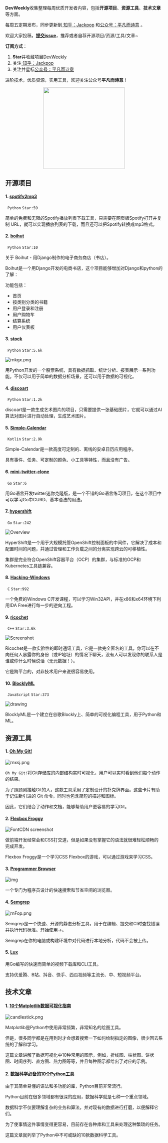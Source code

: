 **DevWeekly**收集整理每周优质开发者内容，包括**开源项目**、**资源工具**、**技术文章**等方面。

每周五定期发布，同步更新到<a href="https://www.zhihu.com/people/sharetechlee/activities">
知乎：Jackpop</a> 和<a href="https://mp.weixin.qq.com/s/hTZAGgkiMS0XPZ9OHQxFJg" rel="nofollow">公众号：平凡而诗意</a> 。

欢迎大家投稿，**[提交issue](https://github.com/Jackpopc/DevWeekly/issues)**，推荐或者自荐开源项目/资源/工具/文章~

**订阅方式**：

1. **Star**并收藏项目[DevWeekly](https://github.com/Jackpopc/DevWeekly)
2. 关注<a href="https://www.zhihu.com/people/sharetechlee/activities">
   知乎：Jackpop</a>
3. 关注并星标<a href="https://mp.weixin.qq.com/s/hTZAGgkiMS0XPZ9OHQxFJg" rel="nofollow">公众号：平凡而诗意</a>  

进阶技术，优质资源，实用工具，欢迎关注公众号**平凡而诗意**！

<p align="center">
    <img src="https://s1.ax1x.com/2022/07/10/jsCAdH.jpg" width="260" height="260"></img>
</p>

## 开源项目

#### 1. [spotify2mp3](https://github.com/couldbejake/spotify2mp3)

` Python` `Star:59`

简单的免费和无限的Spotify播放列表下载工具，只需要在网页版Spotify打开并复制 URL，就可以实现播放列表的下载，而且还可以把Spotify转换成mp3格式。

#### 2. [boihut](https://github.com/shaongitt/boihut)

` Python` `Star:10`

关于
Boihut - 用Django制作的电子商务商店（书店）。

Boihut是一个用Django开发的电商书店，这个项目能够增加对Django和python的了解：

功能包括：

- 首页
- 按类别分类的书籍
- 用户登录和注册
- 用户购物车
- 结算系统
- 用户仪表板

#### 3. [stock](https://github.com/pythonstock/stock)

` Python` `Star:5.6k`

![rnkgx.png](https://pica.zhimg.com/80/v2-709a1fe4173ce94a9d89a1e3fce2321a_720w.png?source=d16d100b)

用Python开发的一个股票系统，具有数据抓取、统计分析、报表展示一系列功能。不仅可以用于简单的数据分析场景，还可以用于数据的可视化。

#### 4. [discoart](https://github.com/jina-ai/discoart)

` Python` `Star:1.2k`

discoart是一款生成艺术图片的项目，只需要提供一张基础图片，它就可以通过AI算法对图片进行自动处理，生成艺术图片。

#### 5. [Simple-Calendar](https://github.com/SimpleMobileTools/Simple-Calendar)

` Kotlin` `Star:2.9k`

Simple-Calendar是一款高度可定制的、离线的安卓日历应用程序。

具有事件、任务、可定制的颜色、小工具等特性，而且没有广告。

#### 6. [mini-twitter-clone](https://github.com/bgdnvk/mini-twitter-clone)

` Go` `Star:6`

用Go语言开发twitter迷你克隆版，是一个不错的Go语言练习项目，在这个项目中可以学习Go中CURD、基本语法的用法。

#### 7. [hypershift](https://github.com/openshift/hypershift)

` Go` `Star:242`

![Overview](https://picx.zhimg.com/80/v2-cce7a39415d97a8d9d85a1f574a9109f_720w.png?source=d16d100b)

HyperShift是一个用于大规模托管OpenShift控制面板的中间件，它解决了成本和配置时间的问题，并通过管理和工作负载之间的分离实现跨云的可移植性。

集群是完全符合OpenShift容器平台（OCP）的集群，与标准的OCP和Kubernetes工具链兼容。

#### 8. [Hacking-Windows](https://github.com/mytechnotalent/Hacking-Windows)

` C` `Star:992`

一个免费的Windows C开发课程，可以学习Win32API，并在x86和x64环境下利用IDA Free进行每一步的逆向工程。

#### 9. [ricochet](https://github.com/ricochet-im/ricochet)

` C++` `Star:3.6k`

![Screenshot](https://pic1.zhimg.com/80/v2-54d1740fb16f539959dcecd06aa0dcc2_720w.png?source=d16d100b)

Ricochet是一款实验性的即时通讯工具，它是一款完全匿名的工具，你可以在不向任何人暴露你的身份（或IP地址）的情况下聊天，没有人可以发现你的联系人是谁或你什么时候说话（无元数据！）。

它是跨平台的，对非技术用户来说很容易使用。

#### 10. [BlocklyML](https://github.com/chekoduadarsh/BlocklyML)

` JavaScript` `Star:373`

![drawing](https://pic3.zhimg.com/80/v2-0eda64b6423be5e5f644ab6e96a179eb_720w.png?source=d16d100b)

BlocklyML是一个建立在谷歌Blockly上、简单的可视化编程工具，用于Python和ML。

## 资源工具

#### 1. [Oh My Git!](https://ohmygit.org/)

![rnxsj.png](https://picx.zhimg.com/80/v2-af76aedf8d849e605d547237beb24749_720w.png?source=d16d100b)

`Oh My Git!`将Git存储库的内部结构实时可视化，用户可以实时看到他们每个动作的结果。

为了照顾刚接触Git的人，这款工具采用了定制设计的扑克牌界面。这些卡片有助于记住新引进的 Git 命令，同时也包含简短的描述和图标。

因此，它们结合了动作和文档，能够帮助用户更容易的学习Git。

#### 2. [Flexbox Froggy](https://flexboxfroggy.com/)

![FontCDN screenshot](https://pic1.zhimg.com/80/v2-374033faff33a1fbe7bdf16c60e682a2_720w.png?source=d16d100b)

做前端开发经常会和CSS打交道，但是如果没有掌握它的语法就很难轻松顺畅的完成开发。

Flexbox Froggy是一个学习CSS Flexbox的游戏，可以通过游戏来学习CSS。

#### 3. [Programmer Browser](https://yessglory17.github.io/programmer-browser.github.io/)

![img](https://pic4.zhimg.com/80/v2-1e8c9771c1fd2804d78549346b3da755_720w.png?source=d16d100b)

一个专门为程序员设计的快速搜索和节省空间的浏览器。

#### 4. [Semgrep](https://github.com/returntocorp/semgrep)

![rnFop.png](https://pic1.zhimg.com/80/v2-f162a39734af45330f05c5ab893ed53c_720w.png?source=d16d100b)

Semgrep是一个快速、开源的静态分析工具，用于在编辑、提交和CI时查找错误并执行代码标准。开始使用→。

Semgrep在你的电脑或构建环境中对代码进行本地分析，代码不会被上传。

#### 5. [Lux](https://github.com/iawia002/lux)

用Go编写的快速而简单的视频下载库和CLI工具。

支持优爱腾、B站、抖音、快手、西瓜视频等主流长、中、短视频平台。

## 技术文章

#### 1. [10个Matplotlib数据可视化指南](https://www.100daysofdata.com/data-analytics-with-matplotlib)

![candlestick.png](https://picx.zhimg.com/80/v2-03ac9374c2de3646b31ee4e7275fd5df_720w.jpg?source=d16d100b)

Matplotlib是Python中使用非常频繁，非常知名的绘图工具。

但是，很多同学都是在用到时才会想着搜索一下如何绘制指定的图像，很少回去系统的了解和学习。

这篇文章讲解了数据可视化中10种常用的图示，例如，折线图、柱状图、饼状图、时间序列、直方图、热力图等等，并且每种图示都给出了对应的示例。

#### 2. [数据科学必备的10个Python工具](https://www.ubuntupit.com/best-and-essential-python-tools-for-data-science/)

由于其简单易懂的语法和多功能的库，Python目前非常流行。

Python目前在很多领域都有很深的应用，数据科学就是七种一个重点领域。

数据科学不仅要理解复杂的业务和算法，并对现有的数据进行打磨，以便解释它们。

为了使事情这件事情变得更容易，目前存在各种库和工具来处理这种繁琐的任务。

这篇文章就列举了Python中不可或缺的10款数据科学工具。

 

